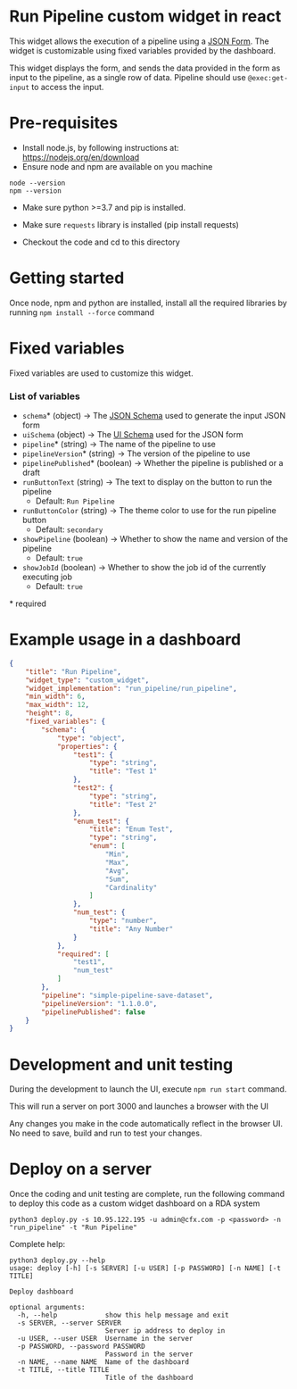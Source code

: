 # Run Pipeline custom widget in react
This widget allows the execution of a pipeline using a [JSON Form](https://jsonforms.io). The widget is 
customizable using fixed variables provided by the dashboard.

This widget displays the form, and sends the data provided in the form as input to the pipeline, as a single row of data. Pipeline should use `@exec:get-input` to access the input.

# Pre-requisites
* Install node.js, by following instructions at: https://nodejs.org/en/download
* Ensure node and npm are available on you machine 
```
node --version
npm --version
```

* Make sure python >=3.7 and pip is installed.
* Make sure `requests` library is installed (pip install requests)

* Checkout the code and cd to this directory

# Getting started
Once node, npm and python are installed, install all the required libraries by running
`npm install --force` command

# Fixed variables
Fixed variables are used to customize this widget. 

### List of variables
- `schema`* (object) &rarr; The [JSON Schema](https://json-schema.org/) used to generate the input JSON form
- `uiSchema` (object) &rarr; The [UI Schema](https://jsonforms.io/docs/uischema/) used for the JSON form
- `pipeline`* (string) &rarr; The name of the pipeline to use
- `pipelineVersion`* (string) &rarr; The version of the pipeline to use
- `pipelinePublished`* (boolean) &rarr; Whether the pipeline is published or a draft
- `runButtonText` (string) &rarr; The text to display on the button to run the pipeline
  - Default: `Run Pipeline`
- `runButtonColor` (string) &rarr; The theme color to use for the run pipeline button
  - Default: `secondary`
- `showPipeline` (boolean) &rarr; Whether to show the name and version of the pipeline
  - Default: `true`
- `showJobId` (boolean) &rarr; Whether to show the job id of the currently executing job
  - Default: `true`

\* required

# Example usage in a dashboard

```json
{
    "title": "Run Pipeline",
    "widget_type": "custom_widget",
    "widget_implementation": "run_pipeline/run_pipeline",
    "min_width": 6,
    "max_width": 12,
    "height": 8,
    "fixed_variables": {
        "schema": {
            "type": "object",
            "properties": {
                "test1": {
                    "type": "string",
                    "title": "Test 1"
                },
                "test2": {
                    "type": "string",
                    "title": "Test 2"
                },
                "enum_test": {
                    "title": "Enum Test",
                    "type": "string",
                    "enum": [
                        "Min",
                        "Max",
                        "Avg",
                        "Sum",
                        "Cardinality"
                    ]
                },
                "num_test": {
                    "type": "number",
                    "title": "Any Number"
                }
            },
            "required": [
                "test1",
                "num_test"
            ]
        },
        "pipeline": "simple-pipeline-save-dataset",
        "pipelineVersion": "1.1.0.0",
        "pipelinePublished": false
    }
}
```

# Development and unit testing
During the development to launch the UI, execute `npm run start` command.


This will run a server on port 3000 and launches a browser with the UI

Any changes you make in the code automatically reflect in the browser UI. No need to save, build and run to test your changes.

# Deploy on a server
Once the coding and unit testing are complete, run the following command to deploy this code as a custom widget dashboard on a RDA system

```
python3 deploy.py -s 10.95.122.195 -u admin@cfx.com -p <password> -n "run_pipeline" -t "Run Pipeline"
```

Complete help: 
```
python3 deploy.py --help
usage: deploy [-h] [-s SERVER] [-u USER] [-p PASSWORD] [-n NAME] [-t TITLE]

Deploy dashboard

optional arguments:
  -h, --help            show this help message and exit
  -s SERVER, --server SERVER
                        Server ip address to deploy in
  -u USER, --user USER  Username in the server
  -p PASSWORD, --password PASSWORD
                        Password in the server
  -n NAME, --name NAME  Name of the dashboard
  -t TITLE, --title TITLE
                        Title of the dashboard
```

